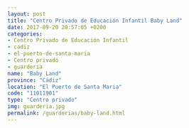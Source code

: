 ```yaml
---
layout: post
title: "Centro Privado de Educación Infantil Baby Land"
date: 2017-09-20 20:57:05 +0200
categories:
- Centro Privado de Educación Infantil
- cadiz
- el-puerto-de-santa-maria
- Centro privado
- guarderia
name: "Baby Land"
province: "Cádiz"
location: "El Puerto de Santa Maria"
code: "11011901"
type: "Centro privado"
img: guarderia.jpg
permalink: /guarderias/baby-land.html
---
```

